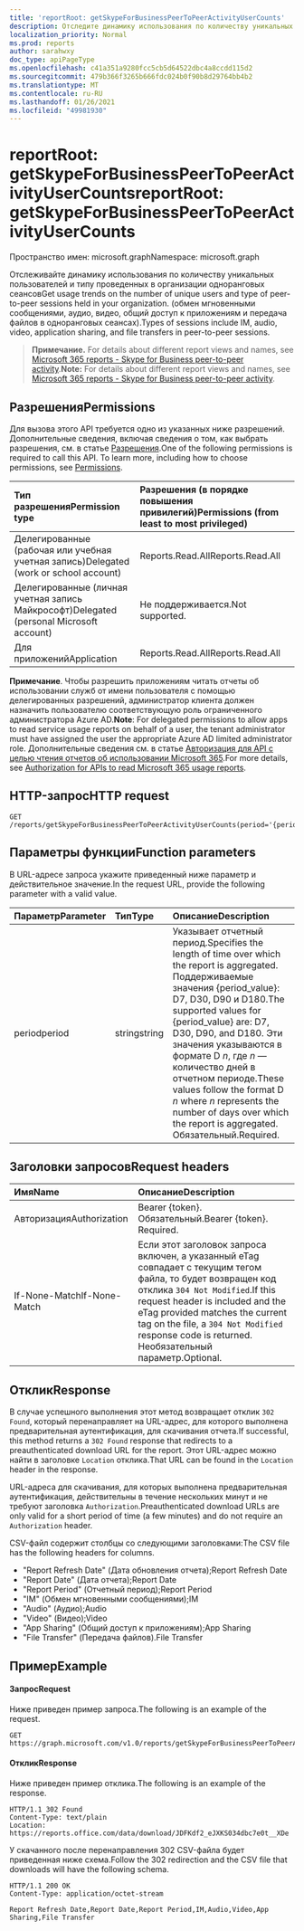 ```yaml
---
title: 'reportRoot: getSkypeForBusinessPeerToPeerActivityUserCounts'
description: Отследите динамику использования по количеству уникальных пользователей и типу проведенных в организации одноранговых сеансов. (обмен мгновенными сообщениями, аудио, видео, общий доступ к приложениям и передача файлов в одноранговых сеансах).
localization_priority: Normal
ms.prod: reports
author: sarahwxy
doc_type: apiPageType
ms.openlocfilehash: c41a351a9280fcc5cb5d64522dbc4a8ccdd115d2
ms.sourcegitcommit: 479b366f3265b666fdc024b0f90b8d29764bb4b2
ms.translationtype: MT
ms.contentlocale: ru-RU
ms.lasthandoff: 01/26/2021
ms.locfileid: "49981930"
---
```

# <a name="reportroot-getskypeforbusinesspeertopeeractivityusercounts"></a><span data-ttu-id="521ed-104">reportRoot: getSkypeForBusinessPeerToPeerActivityUserCounts</span><span class="sxs-lookup"><span data-stu-id="521ed-104">reportRoot: getSkypeForBusinessPeerToPeerActivityUserCounts</span></span>

<span data-ttu-id="521ed-105">Пространство имен: microsoft.graph</span><span class="sxs-lookup"><span data-stu-id="521ed-105">Namespace: microsoft.graph</span></span>

<span data-ttu-id="521ed-106">Отслеживайте динамику использования по количеству уникальных пользователей и типу проведенных в организации одноранговых сеансов</span><span class="sxs-lookup"><span data-stu-id="521ed-106">Get usage trends on the number of unique users and type of peer-to-peer sessions held in your organization.</span></span> <span data-ttu-id="521ed-107">(обмен мгновенными сообщениями, аудио, видео, общий доступ к приложениям и передача файлов в одноранговых сеансах).</span><span class="sxs-lookup"><span data-stu-id="521ed-107">Types of sessions include IM, audio, video, application sharing, and file transfers in peer-to-peer sessions.</span></span>

> <span data-ttu-id="521ed-108">**Примечание.** For details about different report views and names, see [Microsoft 365 reports - Skype for Business peer-to-peer activity](/skypeforbusiness/skype-for-business-online-reporting/peer-to-peer-activity-report).</span><span class="sxs-lookup"><span data-stu-id="521ed-108">**Note:** For details about different report views and names, see [Microsoft 365 reports - Skype for Business peer-to-peer activity](/skypeforbusiness/skype-for-business-online-reporting/peer-to-peer-activity-report).</span></span>

## <a name="permissions"></a><span data-ttu-id="521ed-109">Разрешения</span><span class="sxs-lookup"><span data-stu-id="521ed-109">Permissions</span></span>

<span data-ttu-id="521ed-p103">Для вызова этого API требуется одно из указанных ниже разрешений. Дополнительные сведения, включая сведения о том, как выбрать разрешения, см. в статье [Разрешения](/graph/permissions-reference).</span><span class="sxs-lookup"><span data-stu-id="521ed-p103">One of the following permissions is required to call this API. To learn more, including how to choose permissions, see [Permissions](/graph/permissions-reference).</span></span>

| <span data-ttu-id="521ed-112">Тип разрешения</span><span class="sxs-lookup"><span data-stu-id="521ed-112">Permission type</span></span>                        | <span data-ttu-id="521ed-113">Разрешения (в порядке повышения привилегий)</span><span class="sxs-lookup"><span data-stu-id="521ed-113">Permissions (from least to most privileged)</span></span> |
| :------------------------------------- | :--------------------------------------- |
| <span data-ttu-id="521ed-114">Делегированные (рабочая или учебная учетная запись)</span><span class="sxs-lookup"><span data-stu-id="521ed-114">Delegated (work or school account)</span></span>     | <span data-ttu-id="521ed-115">Reports.Read.All</span><span class="sxs-lookup"><span data-stu-id="521ed-115">Reports.Read.All</span></span>                         |
| <span data-ttu-id="521ed-116">Делегированные (личная учетная запись Майкрософт)</span><span class="sxs-lookup"><span data-stu-id="521ed-116">Delegated (personal Microsoft account)</span></span> | <span data-ttu-id="521ed-117">Не поддерживается.</span><span class="sxs-lookup"><span data-stu-id="521ed-117">Not supported.</span></span>                           |
| <span data-ttu-id="521ed-118">Для приложений</span><span class="sxs-lookup"><span data-stu-id="521ed-118">Application</span></span>                            | <span data-ttu-id="521ed-119">Reports.Read.All</span><span class="sxs-lookup"><span data-stu-id="521ed-119">Reports.Read.All</span></span>                         |

<span data-ttu-id="521ed-120">**Примечание**. Чтобы разрешить приложениям читать отчеты об использовании служб от имени пользователя с помощью делегированных разрешений, администратор клиента должен назначить пользователю соответствующую роль ограниченного администратора Azure AD.</span><span class="sxs-lookup"><span data-stu-id="521ed-120">**Note**: For delegated permissions to allow apps to read service usage reports on behalf of a user, the tenant administrator must have assigned the user the appropriate Azure AD limited administrator role.</span></span> <span data-ttu-id="521ed-121">Дополнительные сведения см. в статье [Авторизация для API с целью чтения отчетов об использовании Microsoft 365](/graph/reportroot-authorization).</span><span class="sxs-lookup"><span data-stu-id="521ed-121">For more details, see [Authorization for APIs to read Microsoft 365 usage reports](/graph/reportroot-authorization).</span></span>

## <a name="http-request"></a><span data-ttu-id="521ed-122">HTTP-запрос</span><span class="sxs-lookup"><span data-stu-id="521ed-122">HTTP request</span></span>


<!-- { "blockType": "ignored" } --> 

```http
GET /reports/getSkypeForBusinessPeerToPeerActivityUserCounts(period='{period_value}')
```

## <a name="function-parameters"></a><span data-ttu-id="521ed-123">Параметры функции</span><span class="sxs-lookup"><span data-stu-id="521ed-123">Function parameters</span></span>

<span data-ttu-id="521ed-124">В URL-адресе запроса укажите приведенный ниже параметр и действительное значение.</span><span class="sxs-lookup"><span data-stu-id="521ed-124">In the request URL, provide the following parameter with a valid value.</span></span>

| <span data-ttu-id="521ed-125">Параметр</span><span class="sxs-lookup"><span data-stu-id="521ed-125">Parameter</span></span> | <span data-ttu-id="521ed-126">Тип</span><span class="sxs-lookup"><span data-stu-id="521ed-126">Type</span></span>   | <span data-ttu-id="521ed-127">Описание</span><span class="sxs-lookup"><span data-stu-id="521ed-127">Description</span></span>                              |
| :-------- | :----- | :--------------------------------------- |
| <span data-ttu-id="521ed-128">period</span><span class="sxs-lookup"><span data-stu-id="521ed-128">period</span></span>    | <span data-ttu-id="521ed-129">string</span><span class="sxs-lookup"><span data-stu-id="521ed-129">string</span></span> | <span data-ttu-id="521ed-130">Указывает отчетный период.</span><span class="sxs-lookup"><span data-stu-id="521ed-130">Specifies the length of time over which the report is aggregated.</span></span> <span data-ttu-id="521ed-131">Поддерживаемые значения {period_value}: D7, D30, D90 и D180.</span><span class="sxs-lookup"><span data-stu-id="521ed-131">The supported values for {period_value} are: D7, D30, D90, and D180.</span></span> <span data-ttu-id="521ed-132">Эти значения указываются в формате D *n*, где *n* — количество дней в отчетном периоде.</span><span class="sxs-lookup"><span data-stu-id="521ed-132">These values follow the format D *n* where *n* represents the number of days over which the report is aggregated.</span></span> <span data-ttu-id="521ed-133">Обязательный.</span><span class="sxs-lookup"><span data-stu-id="521ed-133">Required.</span></span> |

## <a name="request-headers"></a><span data-ttu-id="521ed-134">Заголовки запросов</span><span class="sxs-lookup"><span data-stu-id="521ed-134">Request headers</span></span>

| <span data-ttu-id="521ed-135">Имя</span><span class="sxs-lookup"><span data-stu-id="521ed-135">Name</span></span>          | <span data-ttu-id="521ed-136">Описание</span><span class="sxs-lookup"><span data-stu-id="521ed-136">Description</span></span>                              |
| :------------ | :--------------------------------------- |
| <span data-ttu-id="521ed-137">Авторизация</span><span class="sxs-lookup"><span data-stu-id="521ed-137">Authorization</span></span> | <span data-ttu-id="521ed-p106">Bearer {token}. Обязательный.</span><span class="sxs-lookup"><span data-stu-id="521ed-p106">Bearer {token}. Required.</span></span>                |
| <span data-ttu-id="521ed-140">If-None-Match</span><span class="sxs-lookup"><span data-stu-id="521ed-140">If-None-Match</span></span> | <span data-ttu-id="521ed-141">Если этот заголовок запроса включен, а указанный eTag совпадает с текущим тегом файла, то будет возвращен код отклика `304 Not Modified`.</span><span class="sxs-lookup"><span data-stu-id="521ed-141">If this request header is included and the eTag provided matches the current tag on the file, a `304 Not Modified` response code is returned.</span></span> <span data-ttu-id="521ed-142">Необязательный параметр.</span><span class="sxs-lookup"><span data-stu-id="521ed-142">Optional.</span></span> |

## <a name="response"></a><span data-ttu-id="521ed-143">Отклик</span><span class="sxs-lookup"><span data-stu-id="521ed-143">Response</span></span>

<span data-ttu-id="521ed-144">В случае успешного выполнения этот метод возвращает отклик `302 Found`, который перенаправляет на URL-адрес, для которого выполнена предварительная аутентификация, для скачивания отчета.</span><span class="sxs-lookup"><span data-stu-id="521ed-144">If successful, this method returns a `302 Found` response that redirects to a preauthenticated download URL for the report.</span></span> <span data-ttu-id="521ed-145">Этот URL-адрес можно найти в заголовке `Location` отклика.</span><span class="sxs-lookup"><span data-stu-id="521ed-145">That URL can be found in the `Location` header in the response.</span></span>

<span data-ttu-id="521ed-146">URL-адреса для скачивания, для которых выполнена предварительная аутентификация, действительны в течение нескольких минут и не требуют заголовка `Authorization`.</span><span class="sxs-lookup"><span data-stu-id="521ed-146">Preauthenticated download URLs are only valid for a short period of time (a few minutes) and do not require an `Authorization` header.</span></span>

<span data-ttu-id="521ed-147">CSV-файл содержит столбцы со следующими заголовками:</span><span class="sxs-lookup"><span data-stu-id="521ed-147">The CSV file has the following headers for columns.</span></span>

- <span data-ttu-id="521ed-148">"Report Refresh Date" (Дата обновления отчета);</span><span class="sxs-lookup"><span data-stu-id="521ed-148">Report Refresh Date</span></span>
- <span data-ttu-id="521ed-149">"Report Date" (Дата отчета);</span><span class="sxs-lookup"><span data-stu-id="521ed-149">Report Date</span></span>
- <span data-ttu-id="521ed-150">"Report Period" (Отчетный период);</span><span class="sxs-lookup"><span data-stu-id="521ed-150">Report Period</span></span>
- <span data-ttu-id="521ed-151">"IM" (Обмен мгновенными сообщениями);</span><span class="sxs-lookup"><span data-stu-id="521ed-151">IM</span></span>
- <span data-ttu-id="521ed-152">"Audio" (Аудио);</span><span class="sxs-lookup"><span data-stu-id="521ed-152">Audio</span></span>
- <span data-ttu-id="521ed-153">"Video" (Видео);</span><span class="sxs-lookup"><span data-stu-id="521ed-153">Video</span></span>
- <span data-ttu-id="521ed-154">"App Sharing" (Общий доступ к приложениям);</span><span class="sxs-lookup"><span data-stu-id="521ed-154">App Sharing</span></span>
- <span data-ttu-id="521ed-155">"File Transfer" (Передача файлов).</span><span class="sxs-lookup"><span data-stu-id="521ed-155">File Transfer</span></span>

## <a name="example"></a><span data-ttu-id="521ed-156">Пример</span><span class="sxs-lookup"><span data-stu-id="521ed-156">Example</span></span>

#### <a name="request"></a><span data-ttu-id="521ed-157">Запрос</span><span class="sxs-lookup"><span data-stu-id="521ed-157">Request</span></span>

<span data-ttu-id="521ed-158">Ниже приведен пример запроса.</span><span class="sxs-lookup"><span data-stu-id="521ed-158">The following is an example of the request.</span></span>


<!--{
  "blockType": "ignored",
  "isComposable": true,
  "name": "reportroot_getskypeforbusinesspeertopeeractivityusercounts"
}-->

```msgraph-interactive
GET https://graph.microsoft.com/v1.0/reports/getSkypeForBusinessPeerToPeerActivityUserCounts(period='D7')
```


#### <a name="response"></a><span data-ttu-id="521ed-159">Отклик</span><span class="sxs-lookup"><span data-stu-id="521ed-159">Response</span></span>

<span data-ttu-id="521ed-160">Ниже приведен пример отклика.</span><span class="sxs-lookup"><span data-stu-id="521ed-160">The following is an example of the response.</span></span>

<!-- {
  "blockType": "response",
  "truncated": true,
  "@odata.type": "microsoft.graph.report"
} -->

```http
HTTP/1.1 302 Found
Content-Type: text/plain
Location: https://reports.office.com/data/download/JDFKdf2_eJXKS034dbc7e0t__XDe
```

<span data-ttu-id="521ed-161">У скачанного после перенаправления 302 CSV-файла будет приведенная ниже схема.</span><span class="sxs-lookup"><span data-stu-id="521ed-161">Follow the 302 redirection and the CSV file that downloads will have the following schema.</span></span>

<!-- { "blockType": "ignored" } --> 

```http
HTTP/1.1 200 OK
Content-Type: application/octet-stream

Report Refresh Date,Report Date,Report Period,IM,Audio,Video,App Sharing,File Transfer
```
<!-- uuid: 8fcb5dbc-d5aa-4681-8e31-b001d5168d79 
2015-10-25 14:57:30 UTC -->
<!-- {
  "type": "#page.annotation",
  "description": "Example",
  "keywords": "",
  "section": "documentation",
  "tocPath": "",
  "suppressions": [
  ]
}-->